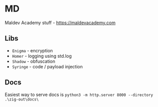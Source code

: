 # MD

Maldev Academy stuff - https://maldevacademy.com

## Libs

* `Enigma` - encryption
* `Homer` - logging using std.log
* `Shadow` - obfuscation
* `Syringe` - code / payload injection

## Docs

Easiest way to serve docs is `python3 -m http.server 8000 --directory .\zig-out\docs\`
